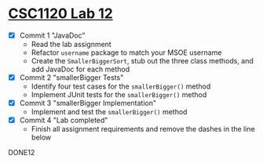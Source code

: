 # [CSC1120 Lab 12](https://csse.msoe.us/csc1120/lab12)

* [x] Commit 1 "JavaDoc"
    - Read the lab assignment
    - Refactor `username` package to match your MSOE username
    - Create the `SmallerBiggerSort`, stub out the three class methods, and add JavaDoc for each method
* [x] Commit 2 "smallerBigger Tests"
    - Identify four test cases for the `smallerBigger()` method
    - Implement JUnit tests for the `smallerBigger()` method
* [x] Commit 3 "smallerBigger Implementation"
    - Implement and test the `smallerBigger()` method
* [x] Commit 4 "Lab completed"
    - Finish all assignment requirements and remove the dashes in the line below

DONE12

